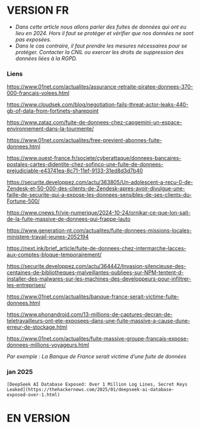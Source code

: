 

# VERSION FR

- *Dans cette article nous allons parler des fuites de données qui ont eu lieu en 2024. Hors il faut se protéger et vérifier que nos données ne sont pas exposées.*
- *Dans le cas contraire, il faut prendre les mesures nécessaires pour se protéger. Contacter la CNIL ou exercer les droits de suppression des données liées à la RGPD.*



### Liens 

https://www.01net.com/actualites/assurance-retraite-piratee-donnees-370-000-francais-volees.html 

https://www.cloudsek.com/blog/negotiation-fails-threat-actor-leaks-440-gb-of-data-from-fortinets-sharepoint 

https://www.zataz.com/fuite-de-donnees-chez-capgemini-un-espace-environnement-dans-la-tourmente/ 

https://www.01net.com/actualites/free-previent-abonnes-fuite-donnees.html 

https://www.ouest-france.fr/societe/cyberattaque/donnees-bancaires-postales-cartes-didentite-chez-sofinco-une-fuite-de-donnees-prejudiciable-e43741ea-8c71-11ef-9133-31ed8d3d7b40 

https://securite.developpez.com/actu/363805/Un-adolescent-a-recu-0-de-Zendesk-et-50-000-des-clients-de-Zendesk-apres-avoir-divulgue-une-faille-de-securite-qui-a-expose-les-donnees-sensibles-de-ses-clients-du-Fortune-500/ 

https://www.cnews.fr/vie-numerique/2024-10-24/ornikar-ce-que-lon-sait-de-la-fuite-massive-de-donnees-qui-frappe-lauto 

https://www.generation-nt.com/actualites/fuite-donnees-missions-locales-ministere-travail-jeunes-2052194 

https://next.ink/brief_article/fuite-de-donnees-chez-intermarche-lacces-aux-comptes-bloque-temporairement/ 

https://securite.developpez.com/actu/364442/Invasion-silencieuse-des-centaines-de-bibliotheques-malveillantes-publiees-sur-NPM-tentent-d-installer-des-malwares-sur-les-machines-des-developpeurs-pour-infiltrer-les-entreprises/ 

https://www.01net.com/actualites/banque-france-serait-victime-fuite-donnees.html 

https://www.phonandroid.com/13-millions-de-captures-decran-de-teletravailleurs-ont-ete-exposees-dans-une-fuite-massive-a-cause-dune-erreur-de-stockage.html 

https://www.01net.com/actualites/fuite-massive-groupe-francais-expose-donnees-millions-voyageurs.html

*Par exemple :* *La Banque de France serait victime d’une fuite de données*


### jan 2025
    
    [DeepSeek AI Database Exposed: Over 1 Million Log Lines, Secret Keys Leaked](https://thehackernews.com/2025/01/deepseek-ai-database-exposed-over-1.html)



# EN VERSION 